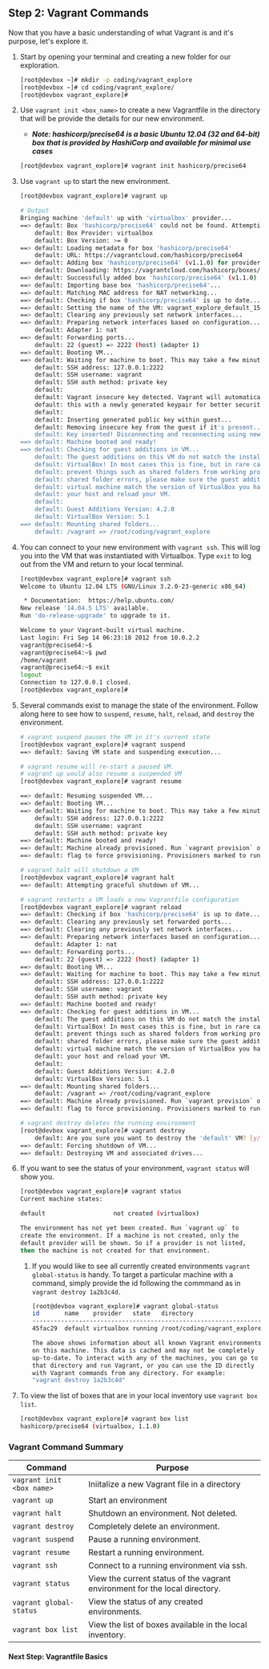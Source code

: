 ## Step 2: Vagrant Commands

Now that you have a basic understanding of what Vagrant is and it's purpose, let's explore it.  

1. Start by opening your terminal and creating a new folder for our exploration.  

    ```bash
    [root@devbox ~]# mkdir -p coding/vagrant_explore
    [root@devbox ~]# cd coding/vagrant_explore/
    [root@devbox vagrant_explore]#
    ```

1. Use `vagrant init <box_name>` to create a new Vagrantfile in the directory that will be provide the details for our new environment.  
    * ***Note: hashicorp/precise64 is a basic Ubuntu 12.04 (32 and 64-bit) box that is provided by HashiCorp and available for minimal use cases***

    ```bash
    [root@devbox vagrant_explore]# vagrant init hashicorp/precise64
    ```

1. Use `vagrant up` to start the new environment.  

    ```bash
    [root@devbox vagrant_explore]# vagrant up

    # Output
    Bringing machine 'default' up with 'virtualbox' provider...
    ==> default: Box 'hashicorp/precise64' could not be found. Attempting to find and install...
        default: Box Provider: virtualbox
        default: Box Version: >= 0
    ==> default: Loading metadata for box 'hashicorp/precise64'
        default: URL: https://vagrantcloud.com/hashicorp/precise64
    ==> default: Adding box 'hashicorp/precise64' (v1.1.0) for provider: virtualbox
        default: Downloading: https://vagrantcloud.com/hashicorp/boxes/precise64/versions/1.1.0/providers/virtualbox.box
    ==> default: Successfully added box 'hashicorp/precise64' (v1.1.0) for 'virtualbox'!
    ==> default: Importing base box 'hashicorp/precise64'...
    ==> default: Matching MAC address for NAT networking...
    ==> default: Checking if box 'hashicorp/precise64' is up to date...
    ==> default: Setting the name of the VM: vagrant_explore_default_1518539565932_76183
    ==> default: Clearing any previously set network interfaces...
    ==> default: Preparing network interfaces based on configuration...
        default: Adapter 1: nat
    ==> default: Forwarding ports...
        default: 22 (guest) => 2222 (host) (adapter 1)
    ==> default: Booting VM...
    ==> default: Waiting for machine to boot. This may take a few minutes...
        default: SSH address: 127.0.0.1:2222
        default: SSH username: vagrant
        default: SSH auth method: private key
        default:
        default: Vagrant insecure key detected. Vagrant will automatically replace
        default: this with a newly generated keypair for better security.
        default:
        default: Inserting generated public key within guest...
        default: Removing insecure key from the guest if it's present...
        default: Key inserted! Disconnecting and reconnecting using new SSH key...
    ==> default: Machine booted and ready!
    ==> default: Checking for guest additions in VM...
        default: The guest additions on this VM do not match the installed version of
        default: VirtualBox! In most cases this is fine, but in rare cases it can
        default: prevent things such as shared folders from working properly. If you see
        default: shared folder errors, please make sure the guest additions within the
        default: virtual machine match the version of VirtualBox you have installed on
        default: your host and reload your VM.
        default:
        default: Guest Additions Version: 4.2.0
        default: VirtualBox Version: 5.1
    ==> default: Mounting shared folders...
        default: /vagrant => /root/coding/vagrant_explore
    ```

1. You can connect to your new environment with `vagrant ssh`.  This will log you into the VM that was instantiated with Virtualbox.  Type `exit` to log out from the VM and return to your local terminal.  

    ```bash
    [root@devbox vagrant_explore]# vagrant ssh
    Welcome to Ubuntu 12.04 LTS (GNU/Linux 3.2.0-23-generic x86_64)

     * Documentation:  https://help.ubuntu.com/
    New release '14.04.5 LTS' available.
    Run 'do-release-upgrade' to upgrade to it.

    Welcome to your Vagrant-built virtual machine.
    Last login: Fri Sep 14 06:23:18 2012 from 10.0.2.2
    vagrant@precise64:~$
    vagrant@precise64:~$ pwd
    /home/vagrant
    vagrant@precise64:~$ exit
    logout
    Connection to 127.0.0.1 closed.
    [root@devbox vagrant_explore]#
    ```

1. Several commands exist to manage the state of the environment.  Follow along here to see how to `suspend`, `resume`, `halt`, `reload`, and `destroy` the environment.

    ```bash
    # vagrant suspend pauses the VM in it's current state
    [root@devbox vagrant_explore]# vagrant suspend
    ==> default: Saving VM state and suspending execution...

    # vagrant resume will re-start a paused VM.  
    # vagrant up would also resume a suspended VM
    [root@devbox vagrant_explore]# vagrant resume

    ==> default: Resuming suspended VM...
    ==> default: Booting VM...
    ==> default: Waiting for machine to boot. This may take a few minutes...
        default: SSH address: 127.0.0.1:2222
        default: SSH username: vagrant
        default: SSH auth method: private key
    ==> default: Machine booted and ready!
    ==> default: Machine already provisioned. Run `vagrant provision` or use the `--provision`
    ==> default: flag to force provisioning. Provisioners marked to run always will still run.

    # vagrant halt will shutdown a VM
    [root@devbox vagrant_explore]# vagrant halt
    ==> default: Attempting graceful shutdown of VM...

    # vagrant restarts a VM loads a new Vagrantfile configuration
    [root@devbox vagrant_explore]# vagrant reload
    ==> default: Checking if box 'hashicorp/precise64' is up to date...
    ==> default: Clearing any previously set forwarded ports...
    ==> default: Clearing any previously set network interfaces...
    ==> default: Preparing network interfaces based on configuration...
        default: Adapter 1: nat
    ==> default: Forwarding ports...
        default: 22 (guest) => 2222 (host) (adapter 1)
    ==> default: Booting VM...
    ==> default: Waiting for machine to boot. This may take a few minutes...
        default: SSH address: 127.0.0.1:2222
        default: SSH username: vagrant
        default: SSH auth method: private key
    ==> default: Machine booted and ready!
    ==> default: Checking for guest additions in VM...
        default: The guest additions on this VM do not match the installed version of
        default: VirtualBox! In most cases this is fine, but in rare cases it can
        default: prevent things such as shared folders from working properly. If you see
        default: shared folder errors, please make sure the guest additions within the
        default: virtual machine match the version of VirtualBox you have installed on
        default: your host and reload your VM.
        default:
        default: Guest Additions Version: 4.2.0
        default: VirtualBox Version: 5.1
    ==> default: Mounting shared folders...
        default: /vagrant => /root/coding/vagrant_explore
    ==> default: Machine already provisioned. Run `vagrant provision` or use the `--provision`
    ==> default: flag to force provisioning. Provisioners marked to run always will still run.

    # vagrant destroy deletes the running environment
    [root@devbox vagrant_explore]# vagrant destroy
        default: Are you sure you want to destroy the 'default' VM? [y/N] y
    ==> default: Forcing shutdown of VM...
    ==> default: Destroying VM and associated drives...
    ```

1. If you want to see the status of your environment, `vagrant status` will show you.  

    ```bash
    [root@devbox vagrant_explore]# vagrant status
    Current machine states:

    default                   not created (virtualbox)

    The environment has not yet been created. Run `vagrant up` to
    create the environment. If a machine is not created, only the
    default provider will be shown. So if a provider is not listed,
    then the machine is not created for that environment.
    ```

    1. If you would like to see all currently created environments `vagrant global-status` is handy.  To target a particular machine with a command, simply provide the id following the commmand as in `vagrant destroy 1a2b3c4d`.

        ```bash
        [root@devbox vagrant_explore]# vagrant global-status
        id       name    provider   state   directory
        ------------------------------------------------------------------------
        45fac29  default virtualbox running /root/coding/vagrant_explore

        The above shows information about all known Vagrant environments
        on this machine. This data is cached and may not be completely
        up-to-date. To interact with any of the machines, you can go to
        that directory and run Vagrant, or you can use the ID directly
        with Vagrant commands from any directory. For example:
        "vagrant destroy 1a2b3c4d"    
        ```

1. To view the list of boxes that are in your local inventory use `vagrant box list`.  

    ```bash
    [root@devbox vagrant_explore]# vagrant box list
    hashicorp/precise64 (virtualbox, 1.1.0)
    ```

### Vagrant Command Summary

| Command | Purpose |
| --- | --- |
| `vagrant init <box name>` | Iniitalize a new Vagrant file in a directory |
| `vagrant up` | Start an environment |
| `vagrant halt` | Shutdown an environment.  Not deleted. |
| `vagrant destroy` | Completely delete an environment. |
| `vagrant suspend` | Pause a running environment. |
| `vagrant resume` | Restart a running environment. |
| `vagrant ssh` | Connect to a running environment via ssh. |
| `vagrant status` | View the current status of the vagrant environment for the local directory. |
| `vagrant global-status` | View the status of any created environments. |
| `vagrant box list` | View the list of boxes available in the local inventory. |

#### Next Step: Vagrantfile Basics
